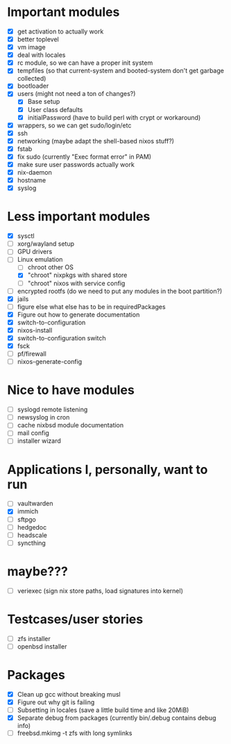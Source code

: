 # Important modules
- [x] get activation to actually work
- [x] better toplevel
- [x] vm image
- [x] deal with locales
- [x] rc module, so we can have a proper init system
- [x] tempfiles (so that current-system and booted-system don't get garbage collected)
- [x] bootloader
- [x] users (might not need a ton of changes?)
    - [x] Base setup
    - [x] User class defaults
    - [x] initialPassword (have to build perl with crypt or workaround)
- [x] wrappers, so we can get sudo/login/etc
- [x] ssh
- [x] networking (maybe adapt the shell-based nixos stuff?)
- [x] fstab
- [x] fix sudo (currently "Exec format error" in PAM)
- [x] make sure user passwords actually work
- [x] nix-daemon
- [x] hostname
- [x] syslog

# Less important modules
- [x] sysctl
- [ ] xorg/wayland setup
- [ ] GPU drivers
- [ ] Linux emulation
    - [ ] chroot other OS
    - [x] "chroot" nixpkgs with shared store
    - [ ] "chroot" nixos with service config
- [ ] encrypted rootfs (do we need to put any modules in the boot partition?)
- [x] jails
- [ ] figure else what else has to be in requiredPackages
- [x] Figure out how to generate documentation
- [x] switch-to-configuration
- [x] nixos-install
- [x] switch-to-configuration switch
- [x] fsck
- [ ] pf/firewall
- [ ] nixos-generate-config

# Nice to have modules
- [ ] syslogd remote listening
- [ ] newsyslog in cron
- [ ] cache nixbsd module documentation
- [ ] mail config
- [ ] installer wizard

# Applications I, personally, want to run
- [ ] vaultwarden
- [x] immich
- [ ] sftpgo
- [ ] hedgedoc
- [ ] headscale
- [ ] syncthing

# maybe???
- [ ] veriexec (sign nix store paths, load signatures into kernel)

# Testcases/user stories
- [ ] zfs installer
- [ ] openbsd installer

# Packages
- [x] Clean up gcc without breaking musl
- [x] Figure out why git is failing
- [ ] Subsetting in locales (save a little build time and like 20MiB)
- [x] Separate debug from packages (currently bin/.debug contains debug info)
- [ ] freebsd.mkimg -t zfs with long symlinks
